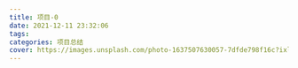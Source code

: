 ```yaml
---
title: 项目-0
date: 2021-12-11 23:32:06
tags:
categories: 项目总结
cover: https://images.unsplash.com/photo-1637507630057-7dfde798f16c?ixlib=rb-1.2.1&ixid=MnwxMjA3fDB8MHxwaG90by1wYWdlfHx8fGVufDB8fHx8&auto=format&fit=crop&w=1170&q=80
---
```

